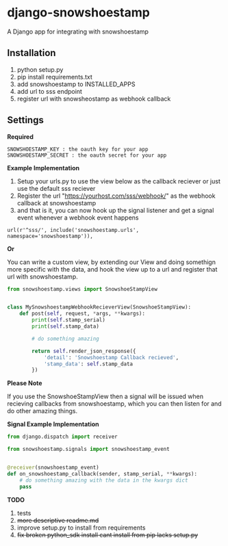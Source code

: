 django-snowshoestamp
====================

A Django app for integrating with snowshoestamp


Installation
------------

1. python setup.py
2. pip install requirements.txt
3. add snowshoestamp to INSTALLED_APPS
4. add url to sss endpoint
5. register url with snowsheostamp as webhook callback

Settings
--------


__Required__


```
SNOWSHOESTAMP_KEY : the oauth key for your app
SNOWSHOESTAMP_SECRET : the oauth secret for your app
```


__Example Implementation__

1. Setup your urls.py to use the view below as the callback reciever or just use the default sss reciever
2. Register the url "https://yourhost.com/sss/webhook/" as the webhook callback at snowshoestamp
3. and that is it, you can now hook up the signal listener and get a signal event whenever a webhook event happens

```
url(r'^sss/', include('snowshoestamp.urls', namespace='snowshoestamp')),
```

__Or__

You can write a custom view, by extending our View and doing somethign more specific with the data, and hook the view up to a url and register that url with snowshoestamp.

```views.py
from snowshoestamp.views import SnowshoeStampView


class MySnowshoestampWebhookRecieverView(SnowshoeStampView):
    def post(self, request, *args, **kwargs):
        print(self.stamp_serial)
        print(self.stamp_data)

        # do something amazing

        return self.render_json_response({
            'detail': 'Snowshoestamp Callback recieved',
            'stamp_data': self.stamp_data
        })
```


__Please Note__

If you use the SnowshoeStampView then a signal will be issued when recieving callbacks from snowshoestamp, which you can then listen for and do other amazing things.


__Signal Example Implementation__


```signals.py
from django.dispatch import receiver

from snowshoestamp.signals import snowshoestamp_event


@receiver(snowshoestamp_event)
def on_snowshoestamp_callback(sender, stamp_serial, **kwargs):
    # do something amazing with the data in the kwargs dict
    pass
```


__TODO__

1. tests
2. ~~more descriptive readme.md~~
3. improve setup.py to install from requirements
4. ~~fix broken python_sdk install cant install from pip lacks setup.py~~
